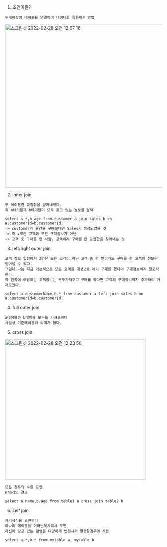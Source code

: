1. 조인이란?
```
두개이상의 테이블을 연결하여 데이터를 활용하는 방법
```
<img width="525" alt="스크린샷 2022-02-28 오전 12 07 16" src="https://user-images.githubusercontent.com/62214428/155887832-82a33f3b-9bf2-488b-8aaf-0e6bbbcedd54.png">


2. inner join
```
두 테이블간 교집합을 얻어내겠다.
즉 a테이블과 b테이블이 모두 갖고 있는 정보를 검색

select a.*,b.age from customer a join sales b on a.customerId=b.customerId;
-> customer가 물건을 구매했다면 Sales가 생성되었을 것
-> 즉 ★모든 고객과 모든 구매정보가 아닌
-> 고객 중 구매를 한 사람. 고객이자 구매를 한 교집합을 찾아내는 것
```

3. left/right outer join
```
고객 정보 입장에서 2번은 모든 고객이 아닌 고객 중 한 번이라도 구매를 한 고객의 정보만 얻어낼 수 있다.
그런데 나는 지금 기본적으로 모든 고객을 대상으로 하되 구매를 했다며 구매정보까지 알고자한다.
즉 왼쪽에 해당하는 고객정보는 모두가져오고 구매를 했다면 고객의 구매정보까지 추가하여 가져오겠다.

select a.customerName,b.* from customer a left join sales b on a.customerId=b.customerId;
```

4. full outer join
```
a테이블과 b테이블 모두를 가져오겠다
사실상 기준테이블의 의미가 없다.
```

5. cross join
<img width="451" alt="스크린샷 2022-02-28 오전 12 23 50" src="https://user-images.githubusercontent.com/62214428/155888474-7a37c13b-1a33-4072-90fe-c62fcd3aab67.png">

```
모든 경우의 수를 표현
n*m개의 결과

select a.name,b.age from table1 a cross join table2 b
```

6. self join
```
자기자신을 조인한다
하나의 테이블을 여러번복사해서 조인
자신이 갖고 있는 컬럼을 다양하게 변형시켜 활용할경우에 사용

select a.*,b.* from mytable a, mytable b
```
